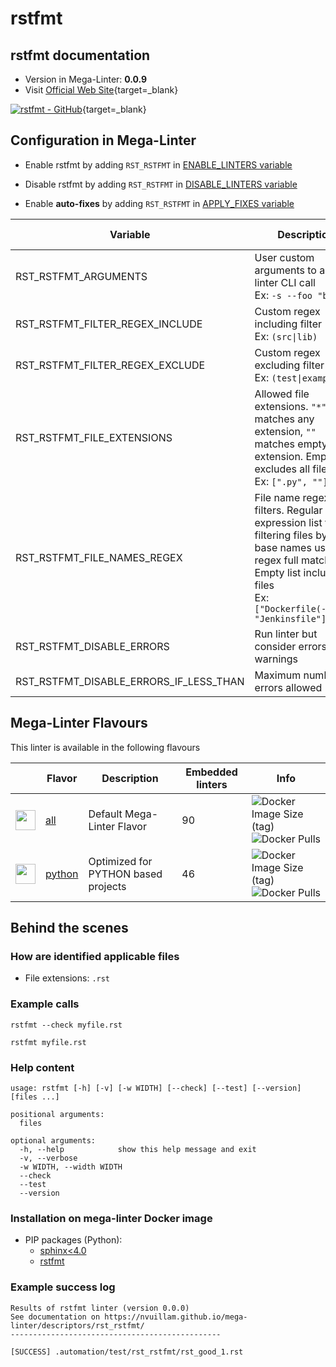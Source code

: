 <!-- markdownlint-disable MD033 MD041 -->
<!-- Generated by .automation/build.py, please do not update manually -->
# rstfmt

## rstfmt documentation

- Version in Mega-Linter: **0.0.9**
- Visit [Official Web Site](https://github.com/dzhu/rstfmt#readme){target=_blank}

[![rstfmt - GitHub](https://gh-card.dev/repos/dzhu/rstfmt.svg?fullname=)](https://github.com/dzhu/rstfmt){target=_blank}

## Configuration in Mega-Linter

- Enable rstfmt by adding `RST_RSTFMT` in [ENABLE_LINTERS variable](https://nvuillam.github.io/mega-linter/configuration/#activation-and-deactivation)
- Disable rstfmt by adding `RST_RSTFMT` in [DISABLE_LINTERS variable](https://nvuillam.github.io/mega-linter/configuration/#activation-and-deactivation)

- Enable **auto-fixes** by adding `RST_RSTFMT` in [APPLY_FIXES variable](https://nvuillam.github.io/mega-linter/configuration/#apply-fixes)

| Variable                               | Description                                                                                                                                                                                  | Default value      |
|----------------------------------------|----------------------------------------------------------------------------------------------------------------------------------------------------------------------------------------------|--------------------|
| RST_RSTFMT_ARGUMENTS                   | User custom arguments to add in linter CLI call<br/>Ex: `-s --foo "bar"`                                                                                                                     |                    |
| RST_RSTFMT_FILTER_REGEX_INCLUDE        | Custom regex including filter<br/>Ex: `(src\|lib)`                                                                                                                                           | Include every file |
| RST_RSTFMT_FILTER_REGEX_EXCLUDE        | Custom regex excluding filter<br/>Ex: `(test\|examples)`                                                                                                                                     | Exclude no file    |
| RST_RSTFMT_FILE_EXTENSIONS             | Allowed file extensions. `"*"` matches any extension, `""` matches empty extension. Empty list excludes all files<br/>Ex: `[".py", ""]`                                                      | `[".rst"]`         |
| RST_RSTFMT_FILE_NAMES_REGEX            | File name regex filters. Regular expression list for filtering files by their base names using regex full match. Empty list includes all files<br/>Ex: `["Dockerfile(-.+)?", "Jenkinsfile"]` | Include every file |
| RST_RSTFMT_DISABLE_ERRORS              | Run linter but consider errors as warnings                                                                                                                                                   | `true`             |
| RST_RSTFMT_DISABLE_ERRORS_IF_LESS_THAN | Maximum number of errors allowed                                                                                                                                                             | `0`                |

## Mega-Linter Flavours

This linter is available in the following flavours

| <!-- -->                                                                                                                                                  | Flavor                                                           | Description                         | Embedded linters | Info                                                                                                                                                                                 |
|-----------------------------------------------------------------------------------------------------------------------------------------------------------|------------------------------------------------------------------|-------------------------------------|------------------|--------------------------------------------------------------------------------------------------------------------------------------------------------------------------------------|
| <img src="https://github.com/nvuillam/mega-linter/raw/master/docs/assets/images/mega-linter-square.png" alt="" height="32px" class="megalinter-icon"></a> | [all](https://nvuillam.github.io/mega-linter/supported-linters/) | Default Mega-Linter Flavor          | 90               | ![Docker Image Size (tag)](https://img.shields.io/docker/image-size/nvuillam/mega-linter/v4) ![Docker Pulls](https://img.shields.io/docker/pulls/nvuillam/mega-linter)               |
| <img src="https://github.com/nvuillam/mega-linter/raw/master/docs/assets/icons/python.ico" alt="" height="32px" class="megalinter-icon"></a>              | [python](https://nvuillam.github.io/mega-linter/flavors/python/) | Optimized for PYTHON based projects | 46               | ![Docker Image Size (tag)](https://img.shields.io/docker/image-size/nvuillam/mega-linter-python/v4) ![Docker Pulls](https://img.shields.io/docker/pulls/nvuillam/mega-linter-python) |

## Behind the scenes

### How are identified applicable files

- File extensions: `.rst`

<!-- markdownlint-disable -->
<!-- /* cSpell:disable */ -->

### Example calls

```shell
rstfmt --check myfile.rst
```

```shell
rstfmt myfile.rst
```


### Help content

```shell
usage: rstfmt [-h] [-v] [-w WIDTH] [--check] [--test] [--version] [files ...]

positional arguments:
  files

optional arguments:
  -h, --help            show this help message and exit
  -v, --verbose
  -w WIDTH, --width WIDTH
  --check
  --test
  --version
```

### Installation on mega-linter Docker image

- PIP packages (Python):
  - [sphinx<4.0](https://pypi.org/project/sphinx<4.0)
  - [rstfmt](https://pypi.org/project/rstfmt)

### Example success log

```shell
Results of rstfmt linter (version 0.0.0)
See documentation on https://nvuillam.github.io/mega-linter/descriptors/rst_rstfmt/
-----------------------------------------------

[SUCCESS] .automation/test/rst_rstfmt/rst_good_1.rst
    

```
